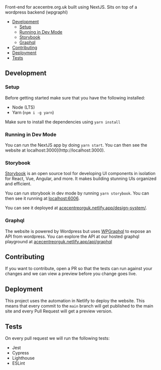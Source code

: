 Front-end for acecentre.org.uk built using NextJS. Sits on top of a wordpress backend (wpgraphl)

- [Development](#development)
  - [Setup](#setup)
  - [Running in Dev Mode](#running-in-dev-mode)
  - [Storybook](#storybook)
  - [Graphql](#graphql)
- [Contributing](#contributing)
- [Deployment](#deployment)
- [Tests](#tests)

## Development

### Setup

Before getting started make sure that you have the following installed:

- Node (LTS)
- Yarn (`npm i -g yarn`)

Make sure to install the dependencies using `yarn install`

### Running in Dev Mode

You can run the NextJS app by doing `yarn start`. You can then see the website at localhost:3000](http://localhost:3000).

### Storybook

[Storybook](https://storybook.js.org/) is an open source tool for developing UI components in isolation for React, Vue, Angular, and more. It makes building stunning UIs organized and efficient.

You can run storybook in dev mode by running `yarn storybook`. You can then see it running at [localhost:6006](http://localhost:6006).

You can see it deployed at [acecentreorguk.netlify.app/design-system/](https://acecentreorguk.netlify.app/design-system/).

### Graphql

The website is powered by Wordpress but uses [WPGraphql](https://www.wpgraphql.com/) to expose an API from wordpress. You can explore the API at our hosted graphql playground at [acecentreorguk.netlify.app/api/graphql](https://acecentreorguk.netlify.app/api/graphql)

## Contributing

If you want to contribute, open a PR so that the tests can run against your changes and we can view a preview before you change goes live.

## Deployment

This project uses the automation in Netlify to deploy the website. This means that every commit to the `main` branch will get published to the main site and every Pull Request will get a preview version.

## Tests

On every pull request we will run the following tests:

- Jest
- Cypress
- Lighthouse
- ESLint
